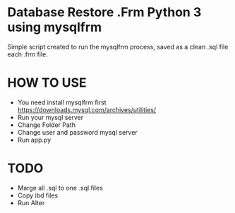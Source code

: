 # Database Restore .Frm Python 3 using mysqlfrm
Simple script created to run the mysqlfrm process, saved as a clean .sql file each .frm file.

# HOW TO USE
- You need install mysqlfrm first https://downloads.mysql.com/archives/utilities/
- Run your mysql server
- Change Folder Path
- Change user and password mysql server
- Run app.py

# TODO
- Marge all .sql to one .sql files
- Copy ibd files
- Run Alter
